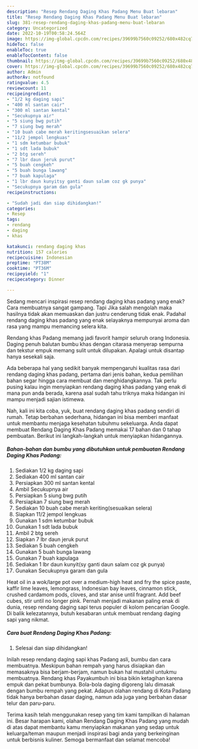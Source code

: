 ```yaml
---
description: "Resep Rendang Daging Khas Padang Menu Buat lebaran"
title: "Resep Rendang Daging Khas Padang Menu Buat lebaran"
slug: 381-resep-rendang-daging-khas-padang-menu-buat-lebaran
category: Uncategorized
date: 2022-10-19T00:58:24.564Z
image: https://img-global.cpcdn.com/recipes/39699b7560c09252/680x482cq70/rendang-daging-khas-padang-foto-resep-utama.jpg
hideToc: false
enableToc: true
enableTocContent: false
thumbnail: https://img-global.cpcdn.com/recipes/39699b7560c09252/680x482cq70/rendang-daging-khas-padang-foto-resep-utama.jpg
cover: https://img-global.cpcdn.com/recipes/39699b7560c09252/680x482cq70/rendang-daging-khas-padang-foto-resep-utama.jpg
author: Admin
authorAv: notfound
ratingvalue: 4.5
reviewcount: 11
recipeingredient:
- "1/2 kg daging sapi"
- "400 ml santan cair"
- "300 ml santan kental"
- "Secukupnya air"
- "5 siung bwg putih"
- "7 siung bwg merah"
- "10 buah cabe merah keritingsesuaikan selera"
- "11/2 jempol lengkuas"
- "1 sdm ketumbar bubuk"
- "1 sdt lada bubuk"
- "2 btg sereh"
- "7 lbr daun jeruk purut"
- "5 buah cengkeh"
- "5 buah bunga lawang"
- "7 buah kapulaga"
- "1 lbr daun kunyitsy ganti daun salam coz gk punya"
- "Secukupnya garam dan gula"
recipeinstructions:

- "Sudah jadi dan siap dihidangkan!"
categories:
- Resep
tags:
- rendang
- daging
- khas

katakunci: rendang daging khas 
nutrition: 157 calories
recipecuisine: Indonesian
preptime: "PT38M"
cooktime: "PT36M"
recipeyield: "1"
recipecategory: Dinner

---
```



Sedang mencari inspirasi resep rendang daging khas padang yang enak? Cara membuatnya sangat gampang. Tapi Jika salah mengolah maka hasilnya tidak akan memuaskan dan justru cenderung tidak enak. Padahal rendang daging khas padang yang enak selayaknya mempunyai aroma dan rasa yang mampu memancing selera kita.


Rendang khas Padang memang jadi favorit hampir seluruh orang Indonesia. Daging penuh balutan bumbu khas dengan citarasa menyerap sempurna dan tekstur empuk memang sulit untuk dilupakan. Apalagi untuk disantap hanya sesekali saja.

Ada beberapa hal yang sedikit banyak mempengaruhi kualitas rasa dari rendang daging khas padang, pertama dari jenis bahan, kedua pemilihan bahan segar hingga cara membuat dan menghidangkannya. Tak perlu pusing kalau ingin menyiapkan rendang daging khas padang yang enak di mana pun anda berada, karena asal sudah tahu triknya maka hidangan ini mampu menjadi sajian istimewa.


Nah, kali ini kita coba, yuk, buat rendang daging khas padang sendiri di rumah. Tetap berbahan sederhana, hidangan ini bisa memberi manfaat untuk membantu menjaga kesehatan tubuhmu sekeluarga. Anda dapat membuat Rendang Daging Khas Padang memakai 17 bahan dan 0 tahap pembuatan. Berikut ini langkah-langkah untuk menyiapkan hidangannya.

<!--inarticleads1-->

##### Bahan-bahan dan bumbu yang dibutuhkan untuk pembuatan Rendang Daging Khas Padang:

1. Sediakan 1/2 kg daging sapi
1. Sediakan 400 ml santan cair
1. Persiapkan 300 ml santan kental
1. Ambil Secukupnya air
1. Persiapkan 5 siung bwg putih
1. Persiapkan 7 siung bwg merah
1. Sediakan 10 buah cabe merah keriting(sesuaikan selera)
1. Siapkan 11/2 jempol lengkuas
1. Gunakan 1 sdm ketumbar bubuk
1. Gunakan 1 sdt lada bubuk
1. Ambil 2 btg sereh
1. Siapkan 7 lbr daun jeruk purut
1. Sediakan 5 buah cengkeh
1. Gunakan 5 buah bunga lawang
1. Gunakan 7 buah kapulaga
1. Sediakan 1 lbr daun kunyit(sy ganti daun salam coz gk punya)
1. Gunakan Secukupnya garam dan gula


Heat oil in a wok/large pot over a medium-high heat and fry the spice paste, kaffir lime leaves, lemongrass, Indonesian bay leaves, cinnamon stick, crushed cardamom pods, cloves, and star anise until fragrant. Add beef cubes, stir until no longer pink. Pernah menjadi makanan paling enak di dunia, resep rendang daging sapi terus populer di kolom pencarian Google. Di balik kelezatannya, butuh kesabaran untuk membuat rendang daging sapi yang nikmat. 

<!--inarticleads2-->

##### Cara buat Rendang Daging Khas Padang:


1. Selesai dan siap dihidangkan!

Inilah resep rendang daging sapi khas Padang asli, bumbu dan cara membuatnya. Meskipun bahan rempah yang harus disiapkan dan memasaknya bisa berjam-berjam, namun bukan hal mustahil untukmu membuatnya. Rendang khas Payakumbuh ini bisa bikin ketagihan karena empuk dan pekat bumbunya. Bola-bola daging digoreng lalu dimasak dengan bumbu rempah yang pekat. Adapun olahan rendang di Kota Padang tidak hanya berbahan dasar daging, namun ada juga yang berbahan dasar telur dan paru-paru. 

Terima kasih telah menggunakan resep yang tim kami tampilkan di halaman ini. Besar harapan kami, olahan Rendang Daging Khas Padang yang mudah di atas dapat membantu kamu menyiapkan makanan yang sedap untuk keluarga/teman maupun menjadi inspirasi bagi anda yang berkeinginan untuk berbisnis kuliner. Semoga bermanfaat dan selamat mencoba!
